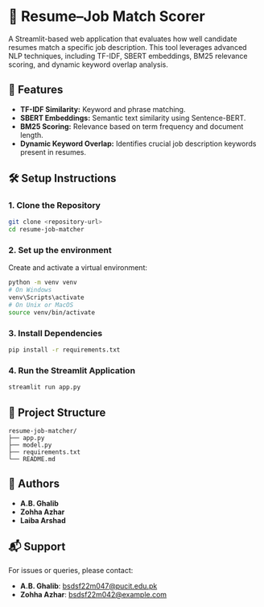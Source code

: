 # 📄 Resume–Job Match Scorer

A Streamlit-based web application that evaluates how well candidate resumes match a specific job description. This tool leverages advanced NLP techniques, including TF-IDF, SBERT embeddings, BM25 relevance scoring, and dynamic keyword overlap analysis.

## 🚀 Features

- **TF-IDF Similarity:** Keyword and phrase matching.
- **SBERT Embeddings:** Semantic text similarity using Sentence-BERT.
- **BM25 Scoring:** Relevance based on term frequency and document length.
- **Dynamic Keyword Overlap:** Identifies crucial job description keywords present in resumes.

## 🛠️ Setup Instructions

### 1. Clone the Repository
```bash
git clone <repository-url>
cd resume-job-matcher
```

### 2. Set up the environment
Create and activate a virtual environment:
```bash
python -m venv venv
# On Windows
venv\Scripts\activate
# On Unix or MacOS
source venv/bin/activate
```

### 3. Install Dependencies
```bash
pip install -r requirements.txt
```

### 4. Run the Streamlit Application
```bash
streamlit run app.py
```

## 📁 Project Structure
```
resume-job-matcher/
├── app.py
├── model.py
├── requirements.txt
└── README.md
```

## 🤝 Authors

- **A.B. Ghalib**
- **Zohha Azhar**
- **Laiba Arshad**

## 📬 Support

For issues or queries, please contact:
- **A.B. Ghalib**: bsdsf22m047@pucit.edu.pk
- **Zohha Azhar**: bsdsf22m042@example.com